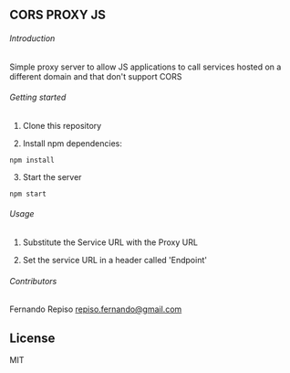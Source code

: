 ## CORS PROXY JS

###### Introduction
Simple proxy server to allow JS applications to call services hosted on a different domain and that don't support CORS

###### Getting started

1. Clone this repository

2. Install npm dependencies:
```
npm install

```
3. Start the server
```
npm start

```
###### Usage

1. Substitute the Service URL with the Proxy URL

2. Set the service URL in a header called 'Endpoint'

###### Contributors

Fernando Repiso <repiso.fernando@gmail.com>

## License

MIT
